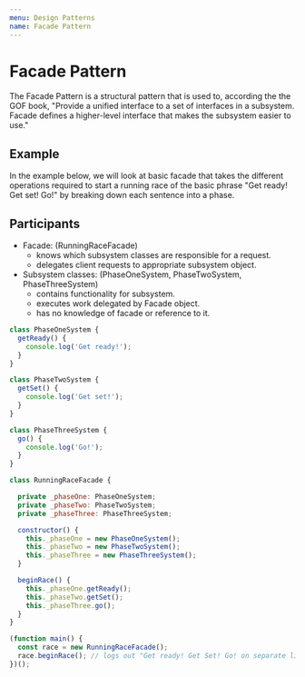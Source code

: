```yaml
---
menu: Design Patterns
name: Facade Pattern
---
```


# Facade Pattern

The Facade Pattern is a structural pattern that is used to, according the the GOF book, "Provide a unified interface to a set of interfaces in a subsystem. Facade defines a higher-level interface that makes the subsystem easier to use."

## Example

In the example below, we will look at basic facade that takes the different operations required to start a running race of the basic phrase "Get ready! Get set! Go!" by breaking down each sentence into a phase.

## Participants

- Facade: (RunningRaceFacade)
  - knows which subsystem classes are responsible for a request.
  - delegates client requests to appropriate subsystem object.
- Subsystem classes: (PhaseOneSystem, PhaseTwoSystem, PhaseThreeSystem)
  - contains functionality for subsystem.
  - executes work delegated by Facade object.
  - has no knowledge of facade or reference to it.

```javascript
class PhaseOneSystem {
  getReady() {
    console.log('Get ready!');
  }
}

class PhaseTwoSystem {
  getSet() {
    console.log('Get set!');
  }
}

class PhaseThreeSystem {
  go() {
    console.log('Go!');
  }
}

class RunningRaceFacade {

  private _phaseOne: PhaseOneSystem;
  private _phaseTwo: PhaseTwoSystem;
  private _phaseThree: PhaseThreeSystem;

  constructor() {
    this._phaseOne = new PhaseOneSystem();
    this._phaseTwo = new PhaseTwoSystem();
    this._phaseThree = new PhaseThreeSystem();
  }

  beginRace() {
    this._phaseOne.getReady();
    this._phaseTwo.getSet();
    this._phaseThree.go();
  }
}

(function main() {
  const race = new RunningRaceFacade();
  race.beginRace(); // logs out "Get ready! Get Set! Go! on separate lines
})();
```
